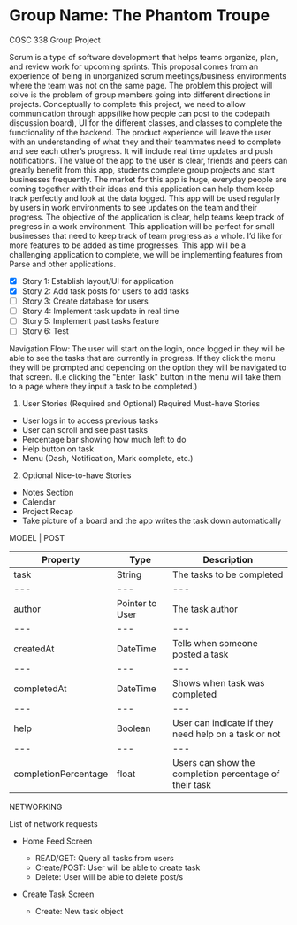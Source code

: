 # Group Name: The Phantom Troupe 
COSC 338 Group Project

Scrum is a type of software development that helps teams organize, plan, and review work for upcoming sprints. This proposal comes from an experience of being in unorganized scrum meetings/business environments where the team was not on the same page. The problem this project will solve is the problem of group members going into different directions in projects.
	Conceptually to complete this project, we need to allow communication through apps(like how people can post to the codepath discussion board), UI for the different classes, and classes to complete the functionality of the backend.
	The product experience will leave the user with an understanding of what they and their teammates need to complete and see each other’s progress. It will include real time updates and push notifications. The value of the app to the user is clear, friends and peers can greatly benefit from this app, students complete group projects and start businesses frequently. The market for this app is huge, everyday people are coming together with their ideas and this application can help them keep track perfectly and look at the data logged. This app will be used regularly by users in work environments to see updates on the team and their progress. The objective of the application is clear, help teams keep track of progress in a work environment. This application will be perfect for small businesses that need to keep track of team progress as a whole. I’d like for more features to be added as time progresses. This app will be a challenging application to complete, we will be implementing features from Parse and other applications.
	
- [x] Story 1: Establish layout/UI for application
- [x] Story 2: Add task posts for users to add tasks
- [ ] Story 3: Create database for users 
- [ ] Story 4: Implement task update in real time
- [ ] Story 5: Implement past tasks feature 
- [ ] Story 6: Test

Navigation Flow: The user will start on the login, once logged in they will be able to see the tasks that are currently in progress. If they click the menu they will be prompted and depending on the option they will be navigated to that screen. (I.e clicking the "Enter Task" button in the menu will take them to a page where they input a task to be completed.)
	


1. User Stories (Required and Optional)
Required Must-have Stories

* User logs in to access previous tasks
* User can scroll and see past tasks
* Percentage bar showing how much left to do
* Help button on task
* Menu (Dash, Notification, Mark complete, etc.)
2. Optional Nice-to-have Stories

* Notes Section 
* Calendar
* Project Recap
* Take picture of a board and the app writes the task down automatically 

MODEL | POST

| Property | Type | Description |
| --- | --- | --- |
| task | String | The tasks to be completed |
| --- | --- | --- |
| author | Pointer to User | The task author |
| --- | --- | --- |
| createdAt | DateTime | Tells when someone posted a task |
| --- | --- | --- |
| completedAt | DateTime | Shows when task was completed |
| --- | --- | --- |
| help | Boolean| User can indicate if they need help on a task or not |
| --- | --- | --- |
| completionPercentage | float| Users can show the completion percentage of their task |
		
NETWORKING

List of network requests
* Home Feed Screen
	* READ/GET: Query all tasks from users
	* Create/POST: User will be able to create task
	* Delete: User will be able to delete post/s

* Create Task Screen
	* Create: New task object
